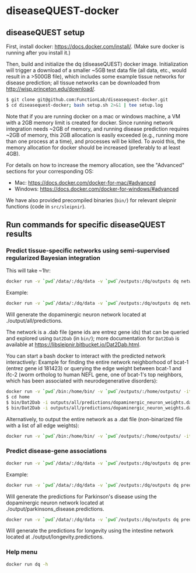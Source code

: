# diseaseQUEST-docker


## diseaseQUEST setup

First, install docker: https://docs.docker.com/install/. (Make sure docker is running after you install it.)

Then, build and initialize the dq (diseaseQUEST) docker image. Initialization will trigger a download of a smaller ~5GB test data file (all data, etc., would result in a >500GB file), which includes some example tissue networks for disease prediction; all tissue networks can be downloaded from http://wisp.princeton.edu/download/.

```bash
$ git clone git@github.com:FunctionLab/diseasequest-docker.git
$ cd diseasequest-docker; bash setup.sh 2>&1 | tee setup.log
```
Note that if you are running docker on a mac or windows machine, a VM with a 2GB memory limit is created for docker. Since running network integration needs ~2GB of memory, and running disease prediction requires ~2GB of memory, this 2GB allocation is easily exceeded (e.g., running more than one process at a time), and processes will be killed. To avoid this, the memory allocation for docker should be increased (preferably to at least 4GB).

For details on how to increase the memory allocation, see the "Advanced" sections for your corresponding OS: 
* Mac: https://docs.docker.com/docker-for-mac/#advanced
* Windows: https://docs.docker.com/docker-for-windows/#advanced

We have also provided precompiled binaries (`bin/`) for relevant sleipnir functions (code in `src/sleipnir`).

## Run commands for specific diseaseQUEST results

### Predict tissue-specific networks using semi-supervised regularized Bayesian integration

This will take ~1hr:

```bash
docker run -v `pwd`/data/:/dq/data -v `pwd`/outputs:/dq/outputs dq networks [tissue name]
```

Example:

```bash
docker run -v `pwd`/data/:/dq/data -v `pwd`/outputs:/dq/outputs dq networks dopaminergic_neuron
``` 
Will generate the dopaminergic neuron network located at ./output/all/predictions.

The network is a .dab file (gene ids are entrez gene ids) that can be queried and explored using `Dat2Dab` (in `bin/`); more documentation for `Dat2Dab` is available at https://libsleipnir.bitbucket.io/Dat2Dab.html.

You can start a bash docker to interact with the predicted network interactively:
Example for finding the entire network neighborhood of bcat-1 (entrez gene id 181423) or querying the edge weight between bcat-1 and ifc-2 (worm ortholog to human NEFL gene, one of bcat-1's top neighbors, which has been associated with neurodegenerative disorders):
```bash
docker run -v `pwd`/bin:/home/bin/ -v `pwd`/outputs/:/home/outputs/ -it --rm bash
$ cd home
$ bin/Dat2Dab -i outputs/all/predictions/dopaminergic_neuron_weights.dab -l 181423
$ bin/Dat2Dab -i outputs/all/predictions/dopaminergic_neuron_weights.dab -l 181423 -L 180414
```

Alternatively, to output the entire network as a .dat file (non-binarized file with a list of all edge weights):
```bash
docker run -v `pwd`/bin:/home/bin/ -v `pwd`/outputs/:/home/outputs/ -it --rm bash -c '/home/bin/Dat2Dab -i /home/outputs/all/predictions/dopaminergic_neuron_weights.dab -o /home/outputs/all/predictions/dopaminergic_neuron_weights.dat'
```

### Predict disease-gene associations

```bash
docker run -v `pwd`/data/:/dq/data -v `pwd`/outputs:/dq/outputs dq predictions [disease name] [tissue name]
```

Example:

```bash
docker run -v `pwd`/data/:/dq/data -v `pwd`/outputs:/dq/outputs dq predictions parkinsons_disease dopaminergic_neuron
```

Will generate the predictions for Parkinson's disease using the dopaminergic neuron network located at ./output/parkinsons_disease.predictions.


```bash
docker run -v `pwd`/data/:/dq/data -v `pwd`/outputs:/dq/outputs dq predictions longevity intestine
```

Will generate the predictions for longevity using the intestine network located at ./output/longevity.predictions.

### Help menu

```bash
docker run dq -h
```
